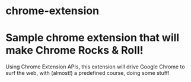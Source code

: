 # chrome-extension
Sample chrome extension that will make Chrome Rocks & Roll!
=======
Using Chrome Extension APIs, this extension will drive Google Chrome to surf the web, with (almost!) a predefined course, doing some stuff!
 

